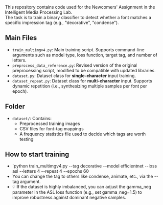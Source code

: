 This repository contains code used for the Newcomers' Assignment in the Intelligent Media Processing Lab.  
The task is to train a binary classifier to detect whether a font matches a specific impression tag (e.g., "decorative", "condense").

## Main Files

- `train_multimgv4.py`: Main training script. Supports command-line arguments such as model type, loss function, target tag, and number of letters.
- `preprocess_data_reference.py`: Revised version of the original preprocessing script, modified to be compatible with updated libraries.
- `dataset.py`: Dataset class for **single-character** input training.
- `dataset_repeat.py`: Dataset class for **multi-character** input. Supports dynamic repetition (i.e., synthesizing multiple samples per font per epoch).

## Folder

- `dataset/`: Contains:
  - Preprocessed training images  
  - CSV files for font-tag mappings  
  - A frequency statistics file used to decide which tags are worth testing


## How to start training
- `python train_multimgv4.py --tag decorative --model efficientnet --loss asl --letters 4 --repeat 4 --epochs 60
- You can change the tag to others like condense, animate, etc., via the --tag argument.
- 💡 If the dataset is highly imbalanced, you can adjust the gamma_neg parameter in the ASL loss function (e.g., set gamma_neg=1.5) to improve robustness against dominant negative samples.


